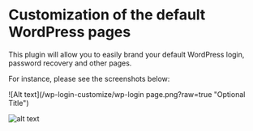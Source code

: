 # Customization of the default WordPress pages

This plugin will allow you to easily brand your default WordPress login, password recovery and other pages.

For instance, please see the screenshots below:

![Alt text](/wp-login-customize/wp-login page.png?raw=true "Optional Title")

![alt text](https://www.blog.google/static/blog/images/google-200x200.7714256da16f.png)
